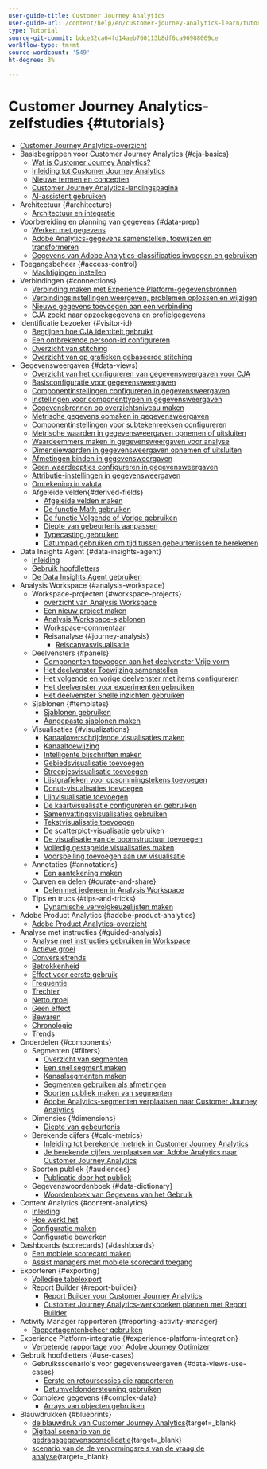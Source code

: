 ```yaml
---
user-guide-title: Customer Journey Analytics
user-guide-url: /content/help/en/customer-journey-analytics-learn/tutorials/overview.html
type: Tutorial
source-git-commit: bdce32ca64fd14aeb760113b8df6ca96988069ce
workflow-type: tm+mt
source-wordcount: '549'
ht-degree: 3%

---
```



# Customer Journey Analytics-zelfstudies {#tutorials}

+ [Customer Journey Analytics-overzicht](overview.md)
+ Basisbegrippen voor Customer Journey Analytics {#cja-basics}
   + [Wat is Customer Journey Analytics?](cja-basics/what-is-customer-journey-analytics.md)
   + [Inleiding tot Customer Journey Analytics](cja-basics/understanding-customer-journey-analytics.md)
   + [Nieuwe termen en concepten](cja-basics/new-terms-and-concepts-in-cja.md)
   + [Customer Journey Analytics-landingspagina](cja-basics/customer-journey-analytics-landing-page.md)
   + [AI-assistent gebruiken](cja-basics/use-ai-assistant.md)
+ Architectuur {#architecture}
   + [Architectuur en integratie](architecture/architecture-and-integrations-of-cja.md)
+ Voorbereiding en planning van gegevens {#data-prep}
   + [Werken met gegevens](data-prep/working-with-data-in-cja.md)
   + [Adobe Analytics-gegevens samenstellen, toewijzen en transformeren](data-prep/ingest-map-and-transform-adobe-analytics-data.md)
   + [Gegevens van Adobe Analytics-classificaties invoegen en gebruiken](data-prep/ingest-and-use-analytics-classifications.md)
+ Toegangsbeheer {#access-control}
   + [Machtigingen instellen](permissions/set-up-permissions.md)
+ Verbindingen {#connections}
   + [Verbinding maken met Experience Platform-gegevensbronnen](connections/connecting-customer-journey-analytics-to-data-sources-in-platform.md)
   + [Verbindingsinstellingen weergeven, problemen oplossen en wijzigen](connections/connections-details-experience-in-cja.md)
   + [Nieuwe gegevens toevoegen aan een verbinding](connections/add-past-data-to-an-existing-connection-in-cja.md)
   + [CJA zoekt naar opzoekgegevens en profielgegevens](connections/cja-lookup-data.md)
+ Identificatie bezoeker {#visitor-id}
   + [Begrijpen hoe CJA identiteit gebruikt](visitor-id/understanding-how-customer-journey-analytics-uses-identity.md)
   + [Een ontbrekende persoon-id configureren](visitor-id/configure-missing-person-id.md)
   + [Overzicht van stitching](visitor-id/overview-of-stitching.md)
   + [Overzicht van op grafieken gebaseerde stitching](visitor-id/graph-based-stitching-overview.md)
+ Gegevensweergaven {#data-views}
   + [Overzicht van het configureren van gegevensweergaven voor CJA](data-views/overview-of-configuring-data-views-for-cja.md)
   + [Basisconfiguratie voor gegevensweergaven](data-views/basic-configuration-for-data-views.md)
   + [Componentinstellingen configureren in gegevensweergaven](data-views/configuring-component-settings-in-data-views.md)
   + [Instellingen voor componenttypen in gegevensweergaven](data-views/component-type-settings-in-data-views.md)
   + [Gegevensbronnen op overzichtsniveau maken](data-views/create-summary-level-data-sources.md)
   + [Metrische gegevens opmaken in gegevensweergaven](data-views/formatting-metrics-in-data-views.md)
   + [Componentinstellingen voor subtekenreeksen configureren](data-views/configure-substring-component-settings.md)
   + [Metrische waarden in gegevensweergaven opnemen of uitsluiten](data-views/include-or-exclude-metric-values-in-data-views.md)
   + [Waardeemmers maken in gegevensweergaven voor analyse](data-views/creating-value-buckets-in-data-views-for-analysis.md)
   + [Dimensiewaarden in gegevensweergaven opnemen of uitsluiten](data-views/include-or-exclude-dimension-values-in-data-views.md)
   + [Afmetingen binden in gegevensweergaven](data-views/binding-dimensions-in-data-views.md)
   + [Geen waardeopties configureren in gegevensweergaven](data-views/configure-no-value-options-in-data-views.md)
   + [Attributie-instellingen in gegevensweergaven](data-views/attribution-settings-in-data-views.md)
   + [Omrekening in valuta](data-views/currency-conversion.md)
   + Afgeleide velden{#derived-fields}
      + [Afgeleide velden maken](data-views/derived-fields/derived-fields-in-cja.md)
      + [De functie Math gebruiken](data-views/derived-fields/use-the-math-function-in-derived-fields.md)
      + [De functie Volgende of Vorige gebruiken](data-views/derived-fields/use-the-next-previous-function-in-derived-fields.md)
      + [Diepte van gebeurtenis aanpassen](data-views/derived-fields/customize-event-depth-in-derived-fields.md)
      + [Typecasting gebruiken](data-views/derived-fields/use-typecasting-in-derived-fields.md)
      + [Datumpad gebruiken om tijd tussen gebeurtenissen te berekenen](data-views/derived-fields/use-date-math-to-calculate-time-between-events.md)
+ Data Insights Agent {#data-insights-agent}
   + [Inleiding](data-insights-agent/introduction-to-the-data-insights-agent.md)
   + [Gebruik hoofdletters](data-insights-agent/data-insights-agent-use-cases.md)
   + [De Data Insights Agent gebruiken](data-insights-agent/use-the-data-insights-agent.md)
+ Analysis Workspace {#analysis-workspace}
   + Workspace-projecten {#workspace-projects}
      + [ overzicht van Analysis Workspace ](analysis-workspace/workspace-projects/analysis-workspace-overview.md)
      + [Een nieuw project maken](analysis-workspace/workspace-projects/build-a-new-project.md)
      + [Analysis Workspace-sjablonen](analysis-workspace/workspace-projects/analysis-workspace-templates.md)
      + [Workspace-commentaar](analysis-workspace/workspace-projects/workspace-commenting.md)
      + Reisanalyse {#journey-analysis}
         + [Reiscanvasvisualisatie](analysis-workspace/workspace-projects/journey-analysis/journey-canvas-viz.md)
   + Deelvensters {#panels}
      + [Componenten toevoegen aan het deelvenster Vrije vorm](analysis-workspace/panels/add-components-to-the-freeform-panel.md)
      + [Het deelvenster Toewijzing samenstellen](analysis-workspace/panels/build-the-attribution-panel.md)
      + [Het volgende en vorige deelvenster met items configureren](analysis-workspace/panels/configure-next-previous-item-panel.md)
      + [Het deelvenster voor experimenten gebruiken](analysis-workspace/panels/use-the-experimentation-panel.md)
      + [Het deelvenster Snelle inzichten gebruiken](analysis-workspace/panels/use-the-quick-insights-panel.md)
   + Sjablonen {#templates}
      + [Sjablonen gebruiken](analysis-workspace/templates/use-templates.md)
      + [Aangepaste sjablonen maken](analysis-workspace/templates/create-custom-templates.md)
   + Visualisaties {#visualizations}
      + [Kanaaloverschrijdende visualisaties maken](analysis-workspace/visualizations/creating-cross-channel-visualizations-in-customer-journey-analytics.md)
      + [Kanaaltoewijzing](analysis-workspace/visualizations/cross-channel-attribution-in-customer-journey-analytics.md)
      + [Intelligente bijschriften maken](analysis-workspace/visualizations/intelligent-captions.md)
      + [Gebiedsvisualisatie toevoegen](analysis-workspace/visualizations/add-area-visualizations.md)
      + [Streepjesvisualisatie toevoegen](analysis-workspace/visualizations/add-bar-visualizations.md)
      + [Lijstgrafieken voor opsommingstekens toevoegen](analysis-workspace/visualizations/add-bullet-graph-visualizations.md)
      + [Donut-visualisaties toevoegen](analysis-workspace/visualizations/add-donut-visualizations.md)
      + [Lijnvisualisatie toevoegen](analysis-workspace/visualizations/add-line-visualizations.md)
      + [De kaartvisualisatie configureren en gebruiken](analysis-workspace/visualizations/configure-and-use-the-map-visualization.md)
      + [Samenvattingsvisualisaties gebruiken](analysis-workspace/visualizations/use-summary-visualizations.md)
      + [Tekstvisualisatie toevoegen](analysis-workspace/visualizations/add-text-visualizations.md)
      + [De scatterplot-visualisatie gebruiken](analysis-workspace/visualizations/use-scatterplot-visualizations.md)
      + [De visualisatie van de boomstructuur toevoegen](analysis-workspace/visualizations/add-treemap-visualizations.md)
      + [Volledig gestapelde visualisaties maken](analysis-workspace/visualizations/create-stacked-visualizations.md)
      + [Voorspelling toevoegen aan uw visualisatie](analysis-workspace/visualizations/forecasting.md)
   + Annotaties {#annotations}
      + [Een aantekening maken](analysis-workspace/annotations/create-an-annotation.md)
   + Curven en delen {#curate-and-share}
      + [Delen met iedereen in Analysis Workspace](analysis-workspace/curate-and-share/share-with-anyone-in-analysis-workspace.md)
   + Tips en trucs {#tips-and-tricks}
      + [Dynamische vervolgkeuzelijsten maken](analysis-workspace/tips-and-tricks/dynamic-drop-downs.md)
+ Adobe Product Analytics {#adobe-product-analytics}
   + [Adobe Product Analytics-overzicht](adobe-product-analytics/adobe-product-analytics-overview.md)
+ Analyse met instructies {#guided-analysis}
   + [Analyse met instructies gebruiken in Workspace](guided-analysis/guided-analysis-in-workspace.md)
   + [Actieve groei](guided-analysis/active-growth.md)
   + [Conversietrends](guided-analysis/conversion-trends.md)
   + [Betrokkenheid](guided-analysis/engagement.md)
   + [Effect voor eerste gebruik](guided-analysis/first-use-impact.md)
   + [Frequentie](guided-analysis/frequency.md)
   + [ Trechter ](guided-analysis/funnel.md)
   + [ Netto groei ](guided-analysis/net-growth.md)
   + [Geen effect](guided-analysis/release-impact.md)
   + [Bewaren](guided-analysis/retention.md)
   + [ Chronologie ](guided-analysis/timeline.md)
   + [Trends](guided-analysis/trends.md)
+ Onderdelen {#components}
   + Segmenten {#filters}
      + [Overzicht van segmenten](components/filters/introduction-to-filters-in-cja.md)
      + [Een snel segment maken](components/filters/create-a-quick-filter.md)
      + [Kanaalsegmenten maken](components/filters/creating-cross-channel-filters-in-customer-journey-analytics.md)
      + [Segmenten gebruiken als afmetingen](components/filters/use-filters-as-dimensions.md)
      + [Soorten publiek maken van segmenten](components/filters/create-audiences-from-segments.md)
      + [Adobe Analytics-segmenten verplaatsen naar Customer Journey Analytics](components/filters/moving-adobe-analytics-segments-to-customer-journey-analytics.md)
   + Dimensies {#dimensions}
      + [Diepte van gebeurtenis](components/dimensions/event-depth-in-cja.md)
   + Berekende cijfers {#calc-metrics}
      + [Inleiding tot berekende metriek in Customer Journey Analytics](components/calc-metrics/introduction-to-calculated-metrics-in-customer-journey-analytics.md)
      + [Je berekende cijfers verplaatsen van Adobe Analytics naar Customer Journey Analytics](components/calc-metrics/moving-your-calculated-metrics-from-adobe-analytics-to-customer-journey-analytics.md)
   + Soorten publiek {#audiences}
      + [Publicatie door het publiek](components/audiences/audience-publishing-for-cja.md)
   + Gegevenswoordenboek {#data-dictionary}
      + [ Woordenboek van Gegevens van het Gebruik ](components/data-dictionary/use-data-dictionary.md)
+ Content Analytics {#content-analytics}
   + [Inleiding](content-analytics/introduction-to-content-analytics.md)
   + [Hoe werkt het](content-analytics/how-it-works.md)
   + [Configuratie maken](content-analytics/create-configuration.md)
   + [Configuratie bewerken](content-analytics/edit-configuration.md)
+ Dashboards (scorecards) {#dashboards}
   + [Een mobiele scorecard maken](dashboards/create-a-mobile-scorecard.md)
   + [Assist managers met mobiele scorecard toegang](dashboards/assist-executives-to-access-mobile-scorecards.md)
+ Exporteren {#exporting}
   + [Volledige tabelexport](exporting/full-table-export.md)
   + Report Builder {#report-builder}
      + [Report Builder voor Customer Journey Analytics](exporting/report-builder/report-builder-for-customer-journey-analytics.md)
      + [Customer Journey Analytics-werkboeken plannen met Report Builder](exporting/report-builder/schedule-cja-workbooks-using-report-builder.md)
+ Activity Manager rapporteren {#reporting-activity-manager}
   + [Rapportagentenbeheer gebruiken](reporting-activity-manager/use-the-reporting-activity-manager.md)
+ Experience Platform-integratie {#experience-platform-integration}
   + [Verbeterde rapportage voor Adobe Journey Optimizer](experience-platform-integration/enhanced-reporting-for-adobe-journey-optimizer.md)
+ Gebruik hoofdletters {#use-cases}
   + Gebruiksscenario&#39;s voor gegevensweergaven {#data-views-use-cases}
      + [Eerste en retoursessies die rapporteren](use-cases/data-views-use-cases/first-time-and-returning-sessions.md)
      + [Datumveldondersteuning gebruiken](use-cases/data-views-use-cases/leverage-date-field-support.md)
   + Complexe gegevens {#complex-data}
      + [Arrays van objecten gebruiken](use-cases/complex-data/object-arrays-in-cja.md)
+ Blauwdrukken {#blueprints}
   + [ de blauwdruk van Customer Journey Analytics](https://experienceleague.adobe.com/en/docs/blueprints-learn/architecture/customer-journey-analytics/overview){target=_blank}
   + [ Digitaal scenario van de gedragsgegevensconsolidatie](https://experienceleague.adobe.com/en/docs/analytics-platform/using/cja-usecases/cross-channel/cross-channel){target=_blank}
   + [ scenario van de de vervormingsreis van de vraag de analyse](https://experienceleague.adobe.com/en/docs/analytics-platform/using/cja-usecases/cross-channel/call-center){target=_blank}
